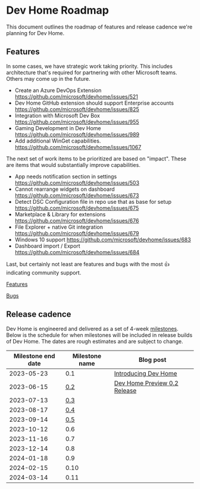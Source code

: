 # Dev Home Roadmap

This document outlines the roadmap of features and release cadence we're planning for Dev Home.

## Features

In some cases, we have strategic work taking priority. This includes architecture that's required for partnering with other Microsoft teams. Others may come up in the future.

- Create an Azure DevOps Extension https://github.com/microsoft/devhome/issues/521
- Dev Home GitHub extension should support Enterprise accounts https://github.com/microsoft/devhome/issues/825
- Integration with Microsoft Dev Box https://github.com/microsoft/devhome/issues/955
- Gaming Development in Dev Home https://github.com/microsoft/devhome/issues/989
- Add additional WinGet capabilities. https://github.com/microsoft/devhome/issues/1067

The next set of work items to be prioritized are based on "impact". These are items that would substantially improve capabilities.

- App needs notification section in settings https://github.com/microsoft/devhome/issues/503
- Cannot rearrange widgets on dashboard https://github.com/microsoft/devhome/issues/673
- Detect DSC Configuration file in repo use that as base for setup https://github.com/microsoft/devhome/issues/675
- Marketplace & Library for extensions https://github.com/microsoft/devhome/issues/676
- File Explorer + native Git integration https://github.com/microsoft/devhome/issues/679
- Windows 10 support https://github.com/microsoft/devhome/issues/683
- Dashboard import / Export https://github.com/microsoft/devhome/issues/684

Last, but certainly not least are features and bugs with the most 👍 indicating community support.

[Features]

[Bugs]

## Release cadence

Dev Home is engineered and delivered as a set of 4-week [milestones]. Below is the schedule for when milestones will be included in release builds of Dev Home. The dates are rough estimates and are subject to change.

| Milestone end date | Milestone name | Blog post |
| ------------------ | -------------- | --------- |
| 2023-05-23 | 0.1 | [Introducing Dev Home] |
| 2023-06-15 | [0.2] | [Dev Home Preview 0.2 Release] |
| 2023-07-13 | [0.3] | |
| 2023-08-17 | [0.4] | |
| 2023-09-14 | [0.5] | |
| 2023-10-12 | 0.6 | |
| 2023-11-16 | 0.7 | |
| 2023-12-14 | 0.8 | |
| 2024-01-18 | 0.9 | |
| 2024-02-15 | 0.10 | |
| 2024-03-14 | 0.11 | |

[Features]: https://github.com/microsoft/devhome/issues?q=is%3Aissue+is%3Aopen+sort%3Areactions-%2B1-desc+label%3AIssue-Feature+
[Bugs]: https://github.com/microsoft/devhome/issues?q=is%3Aissue+is%3Aopen+sort%3Areactions-%2B1-desc+label%3AIssue-Bug+

[milestones]: https://github.com/microsoft/devhome/milestones
[0.2]: https://github.com/microsoft/devhome/milestone/1
[0.3]: https://github.com/microsoft/devhome/milestone/2
[0.4]: https://github.com/microsoft/devhome/milestone/3
[0.5]: https://github.com/microsoft/devhome/milestone/5

[Introducing Dev Home]: https://blogs.windows.com/windowsdeveloper/2023/05/30/introducing-dev-home/
[Dev Home Preview 0.2 Release]: https://blogs.windows.com/windowsdeveloper/2023/06/21/dev-home-preview-0-2-release/
